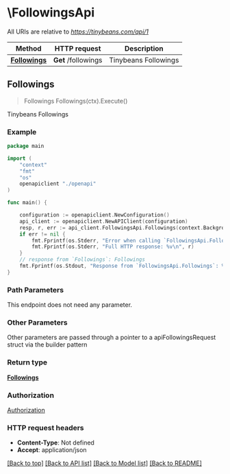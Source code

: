 # \FollowingsApi

All URIs are relative to *https://tinybeans.com/api/1*

Method | HTTP request | Description
------------- | ------------- | -------------
[**Followings**](FollowingsApi.md#Followings) | **Get** /followings | Tinybeans Followings



## Followings

> Followings Followings(ctx).Execute()

Tinybeans Followings

### Example

```go
package main

import (
    "context"
    "fmt"
    "os"
    openapiclient "./openapi"
)

func main() {

    configuration := openapiclient.NewConfiguration()
    api_client := openapiclient.NewAPIClient(configuration)
    resp, r, err := api_client.FollowingsApi.Followings(context.Background()).Execute()
    if err != nil {
        fmt.Fprintf(os.Stderr, "Error when calling `FollowingsApi.Followings``: %v\n", err)
        fmt.Fprintf(os.Stderr, "Full HTTP response: %v\n", r)
    }
    // response from `Followings`: Followings
    fmt.Fprintf(os.Stdout, "Response from `FollowingsApi.Followings`: %v\n", resp)
}
```

### Path Parameters

This endpoint does not need any parameter.

### Other Parameters

Other parameters are passed through a pointer to a apiFollowingsRequest struct via the builder pattern


### Return type

[**Followings**](Followings.md)

### Authorization

[Authorization](../README.md#Authorization)

### HTTP request headers

- **Content-Type**: Not defined
- **Accept**: application/json

[[Back to top]](#) [[Back to API list]](../README.md#documentation-for-api-endpoints)
[[Back to Model list]](../README.md#documentation-for-models)
[[Back to README]](../README.md)

